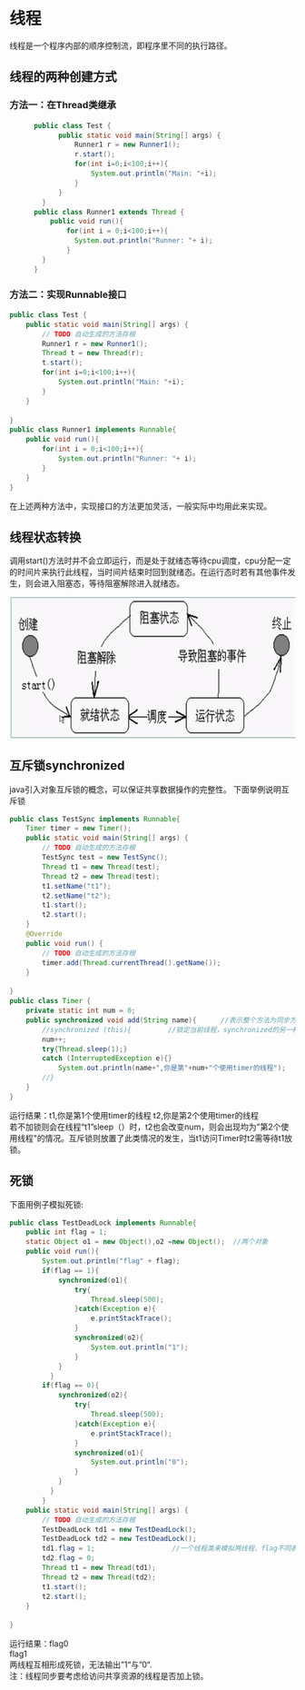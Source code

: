 # 线程
线程是一个程序内部的顺序控制流，即程序里不同的执行路径。
## 线程的两种创建方式
### 方法一：在Thread类继承
```java
      public class Test {
		    public static void main(String[] args) {
			    Runner1 r = new Runner1();
			    r.start();
			    for(int i=0;i<100;i++){
				    System.out.println("Main: "+i);
			    }
	    	}
	    }
      public class Runner1 extends Thread {
	      public void run(){
		      for(int i = 0;i<100;i++){
		    	System.out.println("Runner: "+ i);
		      }
      	}
      }
```
### 方法二：实现Runnable接口
```java
public class Test {
	public static void main(String[] args) {
		// TODO 自动生成的方法存根
		Runner1 r = new Runner1();
		Thread t = new Thread(r);
		t.start();
		for(int i=0;i<100;i++){
			System.out.println("Main: "+i);
		}
	}

}
public class Runner1 implements Runnable{
	public void run(){
		for(int i = 0;i<100;i++){
			System.out.println("Runner: "+ i);
		}
	}
}
```
在上述两种方法中，实现接口的方法更加灵活，一般实际中均用此来实现。
## 线程状态转换  
调用start()方法时并不会立即运行，而是处于就绪态等待cpu调度，cpu分配一定的时间片来执行此线程，当时间片结束时回到就绪态。在运行态时若有其他事件发生，则会进入阻塞态，等待阻塞解除进入就绪态。


![XIAN CHENG](https://github.com/wls860707495/Java/blob/master/img/xianchen.png) 
## 互斥锁synchronized
java引入对象互斥锁的概念，可以保证共享数据操作的完整性。
下面举例说明互斥锁
```java
public class TestSync implements Runnable{
    Timer timer = new Timer();
	public static void main(String[] args) {
		// TODO 自动生成的方法存根
		TestSync test = new TestSync();
		Thread t1 = new Thread(test);
		Thread t2 = new Thread(test);
        t1.setName("t1");
        t2.setName("t2");
        t1.start();
        t2.start();
	}
	@Override
	public void run() {
		// TODO 自动生成的方法存根
		timer.add(Thread.currentThread().getName());
	}

}
public class Timer {
	private static int num = 0;
	public synchronized void add(String name){      //表示整个方法为同步方法
		//synchronized (this){         //锁定当前线程，synchronized的另一种用法
		num++;
		try{Thread.sleep(1);}
		catch (InterruptedException e){}
			System.out.println(name+",你是第"+num+"个使用timer的线程");
		//}
	}
}
```
运行结果：t1,你是第1个使用timer的线程
t2,你是第2个使用timer的线程  
若不加锁则会在线程“t1”sleep（）时，t2也会改变num，则会出现均为"第2个使用线程"的情况。互斥锁则放置了此类情况的发生，当t1访问Timer时t2需等待t1放锁。  
## 死锁
下面用例子模拟死锁:  
```java
public class TestDeadLock implements Runnable{
	public int flag = 1;
	static Object o1 = new Object(),o2 =new Object();  //两个对象
	public void run(){
		System.out.println("flag" + flag);
		if(flag == 1){
			synchronized(o1){
				try{
					Thread.sleep(500);
				}catch(Exception e){
					e.printStackTrace();
				}
				synchronized(o2){
					System.out.println("1");
				}
			}
		  }	
		if(flag == 0){
			synchronized(o2){
				try{
					Thread.sleep(500);
				}catch(Exception e){
					e.printStackTrace();
				}
				synchronized(o1){
					System.out.println("0");
				}
			}
		  }	
		}
	public static void main(String[] args) {
		// TODO 自动生成的方法存根
		TestDeadLock td1 = new TestDeadLock();
		TestDeadLock td2 = new TestDeadLock();
		td1.flag = 1;					//一个线程类来模拟两线程，flag不同表示线程不同。
		td2.flag = 0;
		Thread t1 = new Thread(td1);
		Thread t2 = new Thread(td2);
		t1.start();
		t2.start();
	}

}
```
运行结果：flag0  
         flag1  
两线程互相形成死锁，无法输出”1“与”0“.  
注：线程同步要考虑给访问共享资源的线程是否加上锁。  

